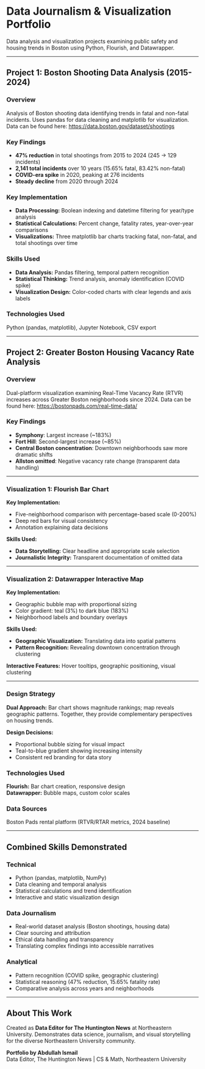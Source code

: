 # **Data Journalism & Visualization Portfolio**
Data analysis and visualization projects examining public safety and housing trends in Boston using Python, Flourish, and Datawrapper.

---

## **Project 1: Boston Shooting Data Analysis (2015-2024)**

### **Overview**
Analysis of Boston shooting data identifying trends in fatal and non-fatal incidents. Uses pandas for data cleaning and matplotlib for visualization.
Data can be found here: https://data.boston.gov/dataset/shootings

### **Key Findings**
- **47% reduction** in total shootings from 2015 to 2024 (245 → 129 incidents)
- **2,141 total incidents** over 10 years (15.65% fatal, 83.42% non-fatal)
- **COVID-era spike** in 2020, peaking at 276 incidents
- **Steady decline** from 2020 through 2024

### **Key Implementation**
- **Data Processing:** Boolean indexing and datetime filtering for year/type analysis
- **Statistical Calculations:** Percent change, fatality rates, year-over-year comparisons
- **Visualizations:** Three matplotlib bar charts tracking fatal, non-fatal, and total shootings over time

### **Skills Used**
- **Data Analysis:** Pandas filtering, temporal pattern recognition
- **Statistical Thinking:** Trend analysis, anomaly identification (COVID spike)
- **Visualization Design:** Color-coded charts with clear legends and axis labels

### **Technologies Used**
Python (pandas, matplotlib), Jupyter Notebook, CSV export

---

## **Project 2: Greater Boston Housing Vacancy Rate Analysis**

### **Overview**
Dual-platform visualization examining Real-Time Vacancy Rate (RTVR) increases across Greater Boston neighborhoods since 2024.
Data can be found here: https://bostonpads.com/real-time-data/

### **Key Findings**
- **Symphony**: Largest increase (~183%)
- **Fort Hill**: Second-largest increase (~85%)
- **Central Boston concentration**: Downtown neighborhoods saw more dramatic shifts
- **Allston omitted**: Negative vacancy rate change (transparent data handling)

---

### **Visualization 1: Flourish Bar Chart**

**Key Implementation:**
- Five-neighborhood comparison with percentage-based scale (0-200%)
- Deep red bars for visual consistency
- Annotation explaining data decisions

**Skills Used:**
- **Data Storytelling:** Clear headline and appropriate scale selection
- **Journalistic Integrity:** Transparent documentation of omitted data

---

### **Visualization 2: Datawrapper Interactive Map**

**Key Implementation:**
- Geographic bubble map with proportional sizing
- Color gradient: teal (3%) to dark blue (183%)
- Neighborhood labels and boundary overlays

**Skills Used:**
- **Geographic Visualization:** Translating data into spatial patterns
- **Pattern Recognition:** Revealing downtown concentration through clustering

**Interactive Features:** Hover tooltips, geographic positioning, visual clustering

---

### **Design Strategy**
**Dual Approach:** Bar chart shows magnitude rankings; map reveals geographic patterns. Together, they provide complementary perspectives on housing trends.

**Design Decisions:**
- Proportional bubble sizing for visual impact
- Teal-to-blue gradient showing increasing intensity
- Consistent red branding for data story

### **Technologies Used**
**Flourish:** Bar chart creation, responsive design  
**Datawrapper:** Bubble maps, custom color scales

### **Data Sources**
Boston Pads rental platform (RTVR/RTAR metrics, 2024 baseline)

---

## **Combined Skills Demonstrated**

### **Technical**
- Python (pandas, matplotlib, NumPy)
- Data cleaning and temporal analysis
- Statistical calculations and trend identification
- Interactive and static visualization design

### **Data Journalism**
- Real-world dataset analysis (Boston shootings, housing data)
- Clear sourcing and attribution
- Ethical data handling and transparency
- Translating complex findings into accessible narratives

### **Analytical**
- Pattern recognition (COVID spike, geographic clustering)
- Statistical reasoning (47% reduction, 15.65% fatality rate)
- Comparative analysis across years and neighborhoods

---


## **About This Work**
Created as **Data Editor for The Huntington News** at Northeastern University. Demonstrates data science, journalism, and visual storytelling for the diverse Northeastern University community.

**Portfolio by Abdullah Ismail**  
Data Editor, The Huntington News | CS & Math, Northeastern University
